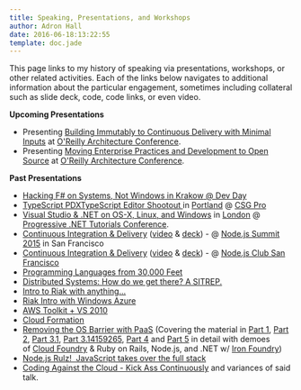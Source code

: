 ```yaml
---
title: Speaking, Presentations, and Workshops
author: Adron Hall
date: 2016-06-18:13:22:55
template: doc.jade
---
```

This page links to my history of speaking via presentations, workshops, or other related activities. Each of the links below navigates to additional information about the particular engagement, sometimes including collateral such as slide deck, code, code links, or even video.

**Upcoming Presentations**

* Presenting [Building Immutably to Continuous Delivery with Minimal Inputs](http://conferences.oreilly.com/software-architecture/engineering-business-eu/user/proposal/status/52254) at [O'Reilly Architecture Conference](http://conferences.oreilly.com/software-architecture/engineering-business-eu).
* Presenting [Moving Enterprise Practices and Development to Open Source](http://conferences.oreilly.com/software-architecture/engineering-business-eu/user/proposal/status/52257) at [O'Reilly Architecture Conference](http://conferences.oreilly.com/software-architecture/engineering-business-eu).

<span class="more"></span>

**Past Presentations**

* <a href="http://compositecode.wordpress.com/speaking-presentations-workshops/hacking-f-on-systems-not-windows/">Hacking F# on Systems, Not Windows</a><a href="http://compositecode.wordpress.com/2015/07/26/typescript-up-in-my-webstorm-typescript-editor-shootout-typescriptpdxcopy/"> in </a><a href="https://www.google.com/maps/place/Krak%C3%B3w,+Poland/@50.0467656,20.0048731,12z/data=!3m1!4b1!4m2!3m1!1s0x471644c0354e18d1:0xb46bb6b576478abf" target="_blank">Krakow</a><a href="http://compositecode.wordpress.com/2015/07/26/typescript-up-in-my-webstorm-typescript-editor-shootout-typescriptpdxcopy/"> @ </a><a href="http://devday.pl/" target="_blank">Dev Day</a>
* <a href="http://compositecode.wordpress.com/2015/07/26/typescript-up-in-my-webstorm-typescript-editor-shootout-typescriptpdxcopy/">TypeScript PDXTypeScript Editor Shootout </a>in <a href="https://www.google.com/maps/place/Portland,+OR/@45.5424364,-122.654422,11z/data=!3m1!4b1!4m2!3m1!1s0x54950b0b7da97427:0x1c36b9e6f6d18591" target="_blank">Portland</a> @ <a href="http://www.csgpro.com/" target="_blank">CSG Pro</a>
* <a href="http://compositecode.wordpress.com/speaking-presentations-workshops/visual-studio-net-on-os-x-linux-and-windows/">Visual Studio &amp; .NET on OS-X, Linux, and Windows</a> in <a href="https://www.google.com/maps/place/London,+UK/@51.5286416,-0.1015987,11z/data=!3m1!4b1!4m2!3m1!1s0x47d8a00baf21de75:0x52963a5addd52a99" target="_blank">London</a> @ <a href="https://skillsmatter.com/conferences/6859-progressive-dotnet-2015" target="_blank">Progressive .NET Tutorials Conference</a>.
* <a href="http://compositecode.wordpress.com/speaking-presentations-workshops/integrating-deployment-continuously/" target="_blank">Continuous Integration &amp; Delivery</a> (<a href="http://nodesummit.com/media/day-zero-node-js-continuous-integration-to-delivery/" target="_blank">video</a> &amp; <a href="https://speakerdeck.com/adron/integration-and-delivery-continuously" target="_blank">deck</a>) - @ <a href="http://nodesummit.com/" target="_blank">Node.js Summit 2015</a> in San Francisco
* <a href="http://compositecode.wordpress.com/speaking-presentations-workshops/integrating-deployment-continuously/" target="_blank">Continuous Integration &amp; Delivery</a> (<a href="https://vimeo.com/119367013" target="_blank">video</a> &amp; <a href="https://speakerdeck.com/adron/integration-and-delivery-continuously" target="_blank">deck</a>) - @ <a href="http://www.meetup.com/Node-js-Serverside-Javascripters-Club-SF/" target="_blank">Node.js Club San Francisco</a>
* <a href="http://compositecode.wordpress.com/coding-community/speaking-presentations-workshops/programming-languages-from-30000-feet/" target="_blank">Programming Languages from 30,000 Feet</a>
* <a href="http://compositecode.wordpress.com/coding-community/speaking-presentations-workshops/sitrep/">Distributed Systems: How do we get there? A SITREP.</a>
* <a href="http://compositecode.wordpress.com/coding-community/speaking-presentations-workshops/riak-intro-with-anything-ya-want/">Intro to Riak with anything...</a>
* <a href="http://compositecode.wordpress.com/coding-community/speaking-presentations-workshops/riak-windows-azure/">Riak Intro with Windows Azure</a>
* <a href="http://compositecode.wordpress.com/2011/10/25/aws-toolkit-vs-2010-awesome/">AWS Toolkit + VS 2010</a>
* <a href="http://compositecode.wordpress.com/coding-community/cloud-formation/">Cloud Formation</a>
* <a href="http://compositecode.wordpress.com/coding-community/speaking-presentations-workshops/removing-the-operating-system-barrier-with-platform-as-a-service/">Removing the OS Barrier with PaaS</a> (Covering the material in <a href="http://blog.newrelic.com/2012/01/11/removing-the-operating-system-barrier-with-platform-as-a-service-paas-a-guest-post-from-adron-hall/" target="_blank">Part 1</a>, <a href="http://blog.newrelic.com/2012/01/26/removing-the-operating-system-barrier-with-platform-as-a-service-paas-part-2-a-guest-post-from-adron-hall/" target="_blank">Part 2</a>, <a href="http://blog.newrelic.com/2012/02/08/noops-appops-devops-more-removing-the-os-barrier-with-paas-part-3/" target="_blank">Part 3.1</a>, <a href="http://blog.newrelic.com/2012/02/17/node-js-asp-net-sinatra-rails-java-the-list-goes-on-removing-the-os-barrier-with-paas-part-3-14159265/" target="_blank">Part 3.14159265</a>, <a href="http://blog.newrelic.com/2012/02/23/cloud-foundry-architecture-removing-the-os-barrier-with-paas-part-4/" target="_blank">Part 4</a> and <a href="http://blog.newrelic.com/2012/03/08/the-finale-of-removing-the-os-barrier-with-paas-part-5/" target="_blank">Part 5</a> in detail with demoes of <a href="http://www.cloudfoundry.org/" target="_blank">Cloud Foundry</a> &amp; Ruby on Rails, Node.js, and .NET w/ <a href="http://www.ironfoundry.org/" target="_blank">Iron Foundry</a>)
* <a href="http://compositecode.wordpress.com/coding-community/speaking-presentations-workshops/node-js-rulz/">Node.js Rulz!  JavaScript takes over the full stack</a>
* <a href="http://compositecode.wordpress.com/speaking-presentations-workshops/coding-against-the-cloud-kick-ass-continuously/">Coding Against the Cloud - Kick Ass Continuously</a> and variances of said talk.
